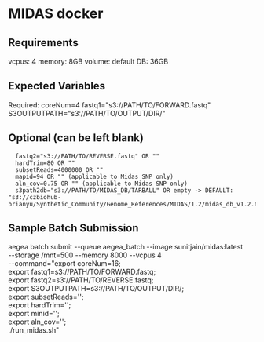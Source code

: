 # MIDAS docker

## Requirements

  vcpus: 4
  memory: 8GB
  volume:
       default DB: 36GB

## Expected Variables

  Required:
      coreNum=4
      fastq1="s3://PATH/TO/FORWARD.fastq"
      S3OUTPUTPATH="s3://PATH/TO/OUTPUT/DIR/"

## Optional (can be left blank)

      fastq2="s3://PATH/TO/REVERSE.fastq" OR ""
      hardTrim=80 OR ""
      subsetReads=4000000 OR ""
      mapid=94 OR "" (applicable to Midas SNP only)
      aln_cov=0.75 OR "" (applicable to Midas SNP only)
      s3path2db="s3://PATH/TO/MIDAS_DB/TARBALL" OR empty -> DEFAULT: "s3://czbiohub-brianyu/Synthetic_Community/Genome_References/MIDAS/1.2/midas_db_v1.2.tar.gz"

## Sample Batch Submission

  aegea batch submit --queue aegea_batch --image sunitjain/midas:latest \
    --storage /mnt=500 --memory 8000 --vcpus 4 \
    --command="export coreNum=16; \
    export fastq1=s3://PATH/TO/FORWARD.fastq; \
    export fastq2=s3://PATH/TO/REVERSE.fastq; \
    export S3OUTPUTPATH=s3://PATH/TO/OUTPUT/DIR/; \
    export subsetReads=''; \
    export hardTrim=''; \
    export minid=''; \
    export aln_cov=''; \
    ./run_midas.sh"
